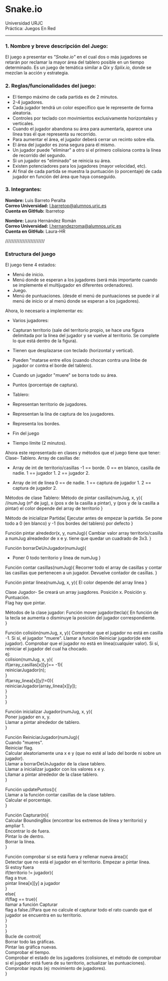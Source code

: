 # Snake.io
Universidad URJC  
Práctica: Juegos En Red
____

### 1. Nombre y breve descripción del Juego:
El juego a presentar es *"Snake.io"* en el cual dos o más jugadores se retarán por reclamar la mayor área del tablero posible en un tiempo determinado. Es un juego de temática similar a *Qix* y *Splix.io*, donde se mezclan la acción y estrategia.

### 2. Reglas/funcionalidades del juego:
  * El tiempo máximo de cada partida es de 2 minutos.
  * 2-4 jugadores.
  * Cada jugador tendrá un color específico que le represente de forma aleatoria.
  * Controles por teclado con movimientos exclusivamente horizontales y verticales.
  * Cuando el jugador abandona su área para aumentarla, aparece una línea tras él que representa su recorrido.
  * Para aumentar el área, el jugador deberá cerrar un recinto sobre ella.
  * El área del jugador es zona segura para él mismo.
  * Un jugador puede "eliminar" a otro si el primero colisiona contra la línea de recorrido del segundo.
  * Si un jugador es "eliminado" se reinicia su área.
  * Existen potenciadores para los jugadores (mayor velocidad, etc).
  * Al final de cada partida se muestra la puntuación (o porcentaje) de cada jugador en función del área que haya conseguido.

### 3. Integrantes:
**Nombre:** Luis Barreto Peralta  
**Correo Universidad:** l.barretop@alumnos.urjc.es  
**Cuenta en GitHub:** lbarretop

**Nombre:** Laura Hernández Román  
**Correo Universidad:** l.hernandezroma@alumnos.urjc.es  
**Cuenta en GitHub:** Laura-HR 

/////////////////////////
### Estructura del juego
El juego tiene 4 estados:
- Menú de inicio. 
- Menú donde se esperan a los jugadores (será más importante cuando se implemente el multijugador en diferentes ordenadores). 
- Juego. 
- Menú de puntuaciones. (desde el menú de puntuaciones se puede ir al menú de inicio or al menú donde se esperan a los jugadores).

Ahora, lo necesario a implementar es:
- Varios jugadores: 
 - Capturan territorio (sale del territorio propio, se hace una figura delimitada por la línea del jugador y se vuelve al territorio. Se complete lo que está dentro de la figura). 
 - Tienen que desplazarse con teclado (horizontal y vertical). 
 - Pueden "matarse entre ellos (cuando chocan contra una línbe de jugador or contra el borde del tablero). 
 - Cuando un jugador "muere" se borra todo su área. 
 - Puntos (porcentaje de captura). 
 
- Tablero:
 - Representan territorio de jugadores. 
 - Representan la lína de captura de los juugadores. 
 - Representa los bordes.

- Fin del juego
 - Tiempo límite (2 minutos). 
 
Ahora este representado en clases y métodos que el juego tiene que tener:
Clase- Tablero. 
Array de casillas de: 
- Array de int de territorio/casillas
-1 == borde. 
0 == en blanco, casilla de nadie. 
1 == jugador 1. 
2 == jugador 2.  

- Array de int de linea
0 == de nadie. 
1 == captura de jugador 1. 
2 == captura de jugador 2.

Métodos de clase Tablero: 
Método de pintar casilla(numJug, x, y){ //numJug (nº de jug), x (pos x de la casilla a pintar), y (pos y de la casilla a pintar)
 el color depende del array de territorio
}

Método de inicializar Partida{
 Ejecutar antes de empezar la partida.
 Se pone todo a 0 (en blanco) y -1 (los bordes del tablero) por defecto
}

Función pintar alrededor(x, y, numJug){
 Cambiar valor array territorio/casilla a numJug alreadedor de x e y.
 tiene que quedar un cuadrado de 3x3.
}

Función borrarDeUnJugador(numJug){
 - Poner 0 todo territorio y linea de numJug
} 

Función contar casillas(numJug){ 
 Recorrer todo el array de casillas y contar las casillas que pertenecen a un jugador. Devuelve contador de casillas.
} 

Función pintar línea(numJug, x, y){ 
 El color depende del array linea
} 

Clase Jugador- Se creará un array juagdores.
Posición x. 
Posición y. 
Puntuación.  
Flag hay que pintar.  

Métodos de la clase jugador: 
Función mover jugador(tecla){ 
 En función de la tecla se aumenta o disminuye la posición del jugador correspondiente.  
} 

Función colisión(numJug, x, y){ 
 Comprobar que el jugador no está en casilla -1. Si sí, el jugador "muere". Llamar a función Reiniciar jugador(de este jugador). 
 Comprobar que el jugador no está en línea(cualquier valor). Si sí, reiniciar el jugador del cual ha chocado.  
 ej:  
 colision(numJug, x, y){  
  if(array_casillas[x][y]== -1){  
   reiniciarJugador(n);  
  }  
  if(array_linea[x][y]!=0){  
   reiniciarJugador(array_linea[x][y]);  
  }  
 }  
}  

Función inicializar Jugador(numJug, x, y){  
 Poner jugador en x, y.  
 Llamar a pintar alrededor de tablero.  
}  

Función ReiniciarJugador(numJug){  
 Cuando "mueres".  
 Reiniciar flag.  
 Calcular aleatoriamente una x e y (que no esté al lado del borde ni sobre un jugador).  
 Llamar a borrarDeUnJugador de la clase tablero.  
 Llamar a inicializar jugador con los valores x e y.  
 Lllamar a pintar alrededor de la clase tablero.  
}  

Función updatePuntos(){  
 Llamar a la función contar casillas de la clase tablero.  
 Calcular el porcentaje.  
}  

Función Capturar(n){  
 Calcular BoundingBox (encontrar los extremos de línea y territorio) y ampliar 1.  
 Encontrar lo de fuera.  
 Pintar lo de dentro.  
 Borrar la línea.  
}  

Función comprobar si se está fuera y rellenar nueva área(){  
 Detectar que no está el jugador en el territorio. Empezar a pintar línea.  
 Si estoy fuera  
  if(territorio != jugador){  
   flag a true.  
   pintar linea[x][y] a jugador  
  }  
  else{  
   if(flag == true){  
    llamar a función Capturar  
    flag a false.//Para que no calcule el capturar todo el rato cuando que el jugador se encuentra en su territorio.  
   }  
  }  
}  
Bucle de control{  
 Borrar todo las gráficas.  
 Pintar las gráfica nuevas.  
 Comprobar el tiempo.  
 Comprobar el estado de los jugadores (colisiones, el método de comprobar si el jugador está fuera de su territorio, actualizar las puntuaciones).  
 Comprobar inputs (ej: movimiento de jugadores).  
}  
